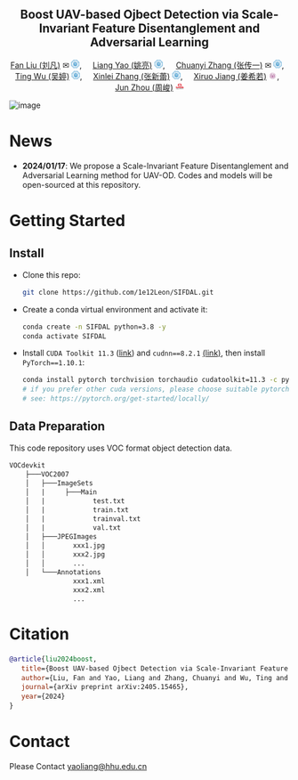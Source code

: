 

<div align="center">


## Boost UAV-based Ojbect Detection via Scale-Invariant Feature Disentanglement and Adversarial Learning

[Fan Liu (刘凡)](https://multimodality.group/author/%E5%88%98%E5%87%A1/) ✉ 
<img src="assets/hhu_logo.png" alt="Logo" width="15">, &nbsp; &nbsp;
[Liang Yao (姚亮)](https://multimodality.group/author/%E5%A7%9A%E4%BA%AE/) 
<img src="assets/hhu_logo.png" alt="Logo" width="15">, &nbsp; &nbsp; 
[Chuanyi Zhang (张传一)](https://ai.hhu.edu.cn/2023/0809/c17670a264073/page.htm) ✉ 
<img src="assets/hhu_logo.png" alt="Logo" width="15">, &nbsp; &nbsp;
[Ting Wu (吴婷)](https://multimodality.group/author/%E5%90%B4%E5%A9%B7/) 
<img src="assets/hhu_logo.png" alt="Logo" width="15">, &nbsp; &nbsp; 
[Xinlei Zhang (张新蕾)](https://multimodality.group/author/%E5%BC%A0%E6%96%B0%E8%95%BE/) 
<img src="assets/hhu_logo.png" alt="Logo" width="15">, &nbsp; &nbsp; 
[Xiruo Jiang (姜希若)](http://www.milab-nust.com/web/graduatesshow.html?id=65) 
<img src="assets/NJUST.jpg" alt="Logo" width="15">, &nbsp; &nbsp; 
[Jun Zhou (周峻)](https://experts.griffith.edu.au/7205-jun-zhou) 
<img src="assets/griffith_logo.png" alt="Logo" width="15">

</div>

![image](https://github.com/user-attachments/assets/40772e6b-bcc7-452f-8972-ced9eac93318)

# News

- **2024/01/17**: We propose a Scale-Invariant Feature Disentanglement and Adversarial Learning method for UAV-OD. Codes and models will be open-sourced at this repository.


# Getting Started

## Install

- Clone this repo:

  ```bash
  git clone https://github.com/1e12Leon/SIFDAL.git
  ```

- Create a conda virtual environment and activate it:

  ```bash
  conda create -n SIFDAL python=3.8 -y
  conda activate SIFDAL
  ```

- Install `CUDA Toolkit 11.3` ([link](https://developer.nvidia.com/cuda-11.3.0-download-archive)) and `cudnn==8.2.1` [(link)](https://developer.nvidia.com/rdp/cudnn-archive), then install `PyTorch==1.10.1`:

  ```bash
  conda install pytorch torchvision torchaudio cudatoolkit=11.3 -c pytorch -y
  # if you prefer other cuda versions, please choose suitable pytorch versions
  # see: https://pytorch.org/get-started/locally/
  ```

## Data Preparation

This code repository uses VOC format object detection data.

```
VOCdevkit
    ├───VOC2007
    │   ├───ImageSets
    │   |     ├───Main
    │   |            test.txt
    │   |            train.txt
    │   |            trainval.txt
    │   |            val.txt
    │   ├───JPEGImages
    │   │       xxx1.jpg
    │   │       xxx2.jpg
    │   │       ...
    │   └───Annotations
                xxx1.xml
                xxx2.xml
                ...
```


# Citation

```bibtex
@article{liu2024boost,
   title={Boost UAV-based Ojbect Detection via Scale-Invariant Feature Disentanglement and Adversarial Learning}, 
   author={Liu, Fan and Yao, Liang and Zhang, Chuanyi and Wu, Ting and Zhang, Xinlei and Jiang, Xiruo and Zhou, Jun},
   journal={arXiv preprint arXiv:2405.15465},
   year={2024} 
}
```

# Contact

Please Contact yaoliang@hhu.edu.cn